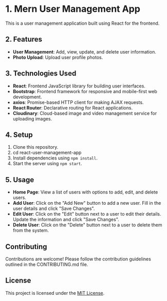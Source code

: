 # 1. Mern User Management App

This is a user management application built using React for the frontend.

## 2. Features

- **User Management**: Add, view, update, and delete user information.
- **Photo Upload**: Upload user profile photos.

## 3. Technologies Used

- **React**: Frontend JavaScript library for building user interfaces.
- **Bootstrap**: Frontend framework for responsive and mobile-first web development.
- **axios**: Promise-based HTTP client for making AJAX requests.
- **React Router**: Declarative routing for React applications.
- **Cloudinary**: Cloud-based image and video management service for uploading images.

## 4. Setup

1.  Clone this repository.
2.  cd react-user-management-app
3.  Install dependencies using `npm install`.
4.  Start the server using `npm start`.

## 5. Usage

- **Home Page**: View a list of users with options to add, edit, and delete users.
- **Add User**: Click on the "Add New" button to add a new user. Fill in the user details and click "Save Changes".
- **Edit User**: Click on the "Edit" button next to a user to edit their details. Update the information and click "Save Changes".
- **Delete User**: Click on the "Delete" button next to a user to delete them from the system.

## Contributing

Contributions are welcome! Please follow the contribution guidelines outlined in the CONTRIBUTING.md file.

## License

This project is licensed under the [MIT License](LICENSE).

